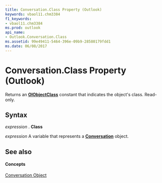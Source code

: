 ```yaml
---
title: Conversation.Class Property (Outlook)
keywords: vbaol11.chm3384
f1_keywords:
- vbaol11.chm3384
ms.prod: outlook
api_name:
- Outlook.Conversation.Class
ms.assetid: 99e49411-5464-396e-09b9-28580179fdd1
ms.date: 06/08/2017
---
```



# Conversation.Class Property (Outlook)

Returns an **[OlObjectClass](olobjectclass-enumeration-outlook.md)** constant that indicates the object's class. Read-only.


## Syntax

 _expression_ . **Class**

 _expression_ A variable that represents a **[Conversation](conversation-object-outlook.md)** object.


## See also


#### Concepts


[Conversation Object](conversation-object-outlook.md)

